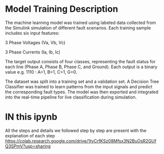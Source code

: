 # Model Training Description
The machine learning model was trained using labeled data collected from the Simulink simulation of different fault scenarios. Each training sample includes six input features:

3 Phase Voltages (Va, Vb, Vc)

3 Phase Currents (Ia, Ib, Ic)

The target output consists of four classes, representing the fault status for each line (Phase A, Phase B, Phase C, and Ground).
Each output is a binary value e.g. 1110 : A=1, B=1, C=1, G=0.

The dataset was split into a training set and a validation set. A Decision Tree Classifier was trained to learn patterns from the input signals and predict the corresponding fault types.
The model was then exported and integrated into the real-time pipeline for live classification during simulation.
# IN this ipynb
All the steps and details we followed step by step are present with the explanation of each step
https://colab.research.google.com/drive/1tyCrfKSz08Mfsx3N2BuOsR2GUfQ3SPmV?usp=sharing
